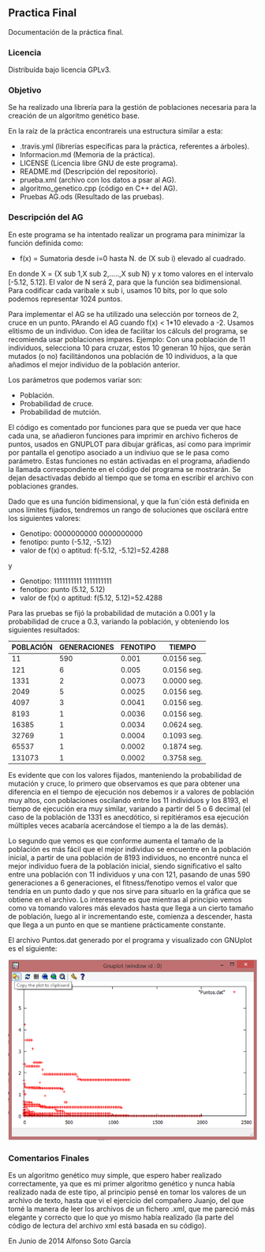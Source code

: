 ## Practica Final ##

Documentación de la práctica final.

### Licencia ###

Distribuída bajo licencia GPLv3.

### Objetivo ###
Se ha realizado una librería para la gestión de poblaciones necesaria para la creación de un algoritmo genético base. 

En la raíz de la práctica encontrareis una estructura similar a esta:

- .travis.yml (librerías específicas para la práctica, referentes a árboles).
- Informacion.md (Memoria de la práctica).
- LICENSE (Licencia libre GNU de este programa).
- README.md (Descripción del repositorio).
- prueba.xml (archivo con los datos a psar al AG).
- algoritmo_genetico.cpp (código en C++ del AG).
-  Pruebas AG.ods (Resultado de las pruebas).


### Descripción del AG ###

En este programa se ha intentado realizar un programa para minimizar la función definida como:

- f(x) = Sumatoria desde i=0 hasta N. de (X sub i) elevado al cuadrado.

En donde X = {X sub 1,X sub 2,.....,X sub N} y x tomo valores en el intervalo [-5.12, 5.12]. El valor de N será 2, para que la función sea bidimensional. Para codificar cada varibale x sub i, usamos 10 bits, por lo que solo podemos representar 1024 puntos. 

Para implementar el AG se ha utilizado una selección por torneos de 2, cruce en un punto. PArando el AG cuando f(x) < 1*10 elevado a -2. Usamos elitismo de un individuo. Con idea de facilitar los cálculs del programa, se recomienda usar poblaciones impares. Ejemplo: Con una población de 11 individuos, selecciona 10 para cruzar, estos 10 generan 10 hijos, que serán mutados (o no) facilitándonos una población de 10 individuos, a la que añadimos el mejor individuo de la población anterior.

Los parámetros que podemos variar son:

- Población.
- Probabilidad de cruce.
- Probabilidad de mutción.

El código es comentado por funciones para que se pueda ver que hace cada una, se añadieron funciones para imprimir en archivo ficheros de puntos, usados en GNUPLOT para dibujar gráficas, así como para imprimir por pantalla el genotipo asociado a un indiviuo que se le pasa como parámetro. Estas funciones no están activadas en el programa, añadiendo la llamada correspondiente en el código del programa se mostrarán. Se dejan desactivadas debido al tiempo que se toma en escribir el archivo con poblaciones grandes.

Dado que es una función bidimensional, y que la fun´ción está definida en unos límites fijados, tendremos un rango de soluciones que oscilará entre los siguientes valores:

- Genotipo: 0000000000 0000000000
- fenotipo: punto (-5.12, -5.12)
- valor de f(x) o aptitud: f(-5.12, -5.12)=52.4288

y

- Genotipo: 1111111111 1111111111
- fenotipo: punto (5.12, 5.12)
- valor de f(x) o aptitud: f(5.12, 5.12)=52.4288

Para las pruebas se fijó la probabilidad de mutación a 0.001 y la probabilidad de cruce a 0.3, variando la población, y obteniendo los siguientes resultados:


<table>
<thead><tr>
<th>POBLACIÓN</th>
<th>GENERACIONES</th>
<th>FENOTIPO</th>
<th>TIEMPO</th>
</tr></thead>
<tbody>
<tr>
<td>11</td>
<td>590</td>
<td>0.001</td>
<td>0.0156 seg.</td>
</tr>
<tr>
<td>121</td>
<td>6</td>
<td>0.005</td>
<td>0.0156 seg.</td>
</tr>
<tr>
<td>1331</td>
<td>2</td>
<td>0.0073</td>
<td>0.0000 seg.</td>
</tr>
<tr>
<td>2049</td>
<td>5</td>
<td>0.0025</td>
<td>0.0156 seg.</td>
</tr>
<tr>
<td>4097</td>
<td>3</td>
<td>0.0041</td>
<td>0.0156 seg.</td>
</tr>
<tr>
<td>8193</td>
<td>1</td>
<td>0.0036</td>
<td>0.0156 seg.</td>
</tr>
<tr>
<td>16385</td>
<td>1</td>
<td>0.0034</td>
<td>0.0624 seg.</td>
</tr>
<tr>
<td>32769</td>
<td>1</td>
<td>0.0004</td>
<td>0.1093 seg.</td>
</tr>
<tr>
<td>65537</td>
<td>1</td>
<td>0.0002</td>
<td>0.1874 seg.</td>
</tr>
<tr>
<td>131073</td>
<td>1</td>
<td>0.0002</td>
<td>0.3758 seg.</td>
</tr>
</tbody>
</table>


Es evidente que con los valores fijados, manteniendo la probabilidad de mutación y cruce, lo primero que observamos es que para obtener una diferencia en el tiempo de ejecución nos debemos ir a valores de población muy altos, con poblaciones oscilando entre los 11 individuos y los 8193, el tiempo de ejecución era muy similar, variando a partir del 5 o 6 decimal (el caso de la población de 1331 es anecdótico, si repitiéramos esa ejecución múltiples veces acabaría acercándose el tiempo a la de las demás).

Lo segundo que vemos es que conforme aumenta el tamaño de la población es más fácil que el mejor individuo se encuentre en la población inicial, a partir de una población de 8193 individuos, no encontré nunca el mejor individuo fuera de la población inicial, siendo significativo el salto entre una población con 11 individuos y una con 121, pasando de unas 590 generaciones a 6 generaciones, el fitness/fenotipo vemos el valor que tendría en un punto dado y que nos sirve para situarlo en la gráfica que se obtiene en el archivo. Lo interesante es que mientras al principio vemos como va tomando valores más elevados hasta que llega a un cierto tamaño de población, luego al ir incrementando este, comienza a descender, hasta que llega a un punto en que se mantiene prácticamente constante.

El archivo Puntos.dat generado por el programa y visualizado con GNUplot es el siguiente:

<p>
  <a href="https://github.com/Investigador/Practica-Final/blob/master/grafico.png" target="_blank">
    <img src="https://github.com/Investigador/Practica-Final/blob/master/grafico.png" alt="Grafica generada en archivo Puntos.dat" style="max-width:100%;">
  </a>
</p>


### Comentarios Finales ###

Es un algoritmo genético muy simple, que espero haber realizado correctamente, ya que es mi primer algoritmo genético y nunca había realizado nada de este tipo, al principio pensé en tomar los valores de un archivo de texto, hasta que vi el ejercicio del compañero Juanjo, del que tomé la manera de leer los archivos de un fichero .xml, que me pareció más elegante y correcto que lo que yo mismo había realizado (la parte del código de lectura del archivo xml está basada en su código).

En Junio de 2014 Alfonso Soto García
